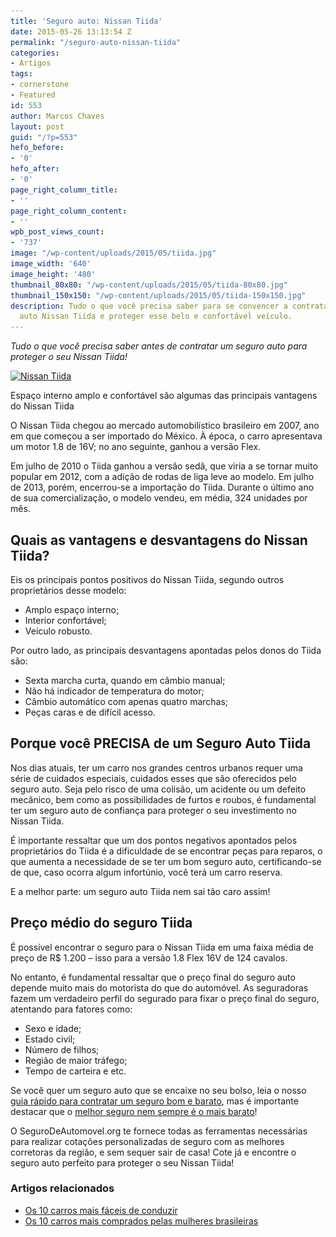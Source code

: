 ```yaml
---
title: 'Seguro auto: Nissan Tiida'
date: 2015-05-26 13:13:54 Z
permalink: "/seguro-auto-nissan-tiida"
categories:
- Artigos
tags:
- cornerstone
- Featured
id: 553
author: Marcos Chaves
layout: post
guid: "/?p=553"
hefo_before:
- '0'
hefo_after:
- '0'
page_right_column_title:
- ''
page_right_column_content:
- ''
wpb_post_views_count:
- '737'
image: "/wp-content/uploads/2015/05/tiida.jpg"
image_width: '640'
image_height: '480'
thumbnail_80x80: "/wp-content/uploads/2015/05/tiida-80x80.jpg"
thumbnail_150x150: "/wp-content/uploads/2015/05/tiida-150x150.jpg"
description: Tudo o que você precisa saber para se convencer a contratar um seguro
  auto Nissan Tiida e proteger esse belo e confortável veículo.
---
```


_Tudo o que você precisa saber antes de contratar um seguro auto para proteger o seu Nissan Tiida!_

<div id="attachment_554"  class="wp-caption aligncenter">
  <a href="/wp-content/uploads/2015/05/tiida.jpg"><img class="img-adjustment size-full wp-image-554" src="/wp-content/uploads/2015/05/tiida.jpg" alt="Nissan Tiida" width="640" height="480" srcset="/wp-content/uploads/2015/05/tiida.jpg 640w, /wp-content/uploads/2015/05/tiida-250x188.jpg 250w, /wp-content/uploads/2015/05/tiida-120x90.jpg 120w" sizes="(max-width: 640px) 100vw, 640px" /></a>
  
  <p class="wp-caption-text">
    Espaço interno amplo e confortável são algumas das principais vantagens do Nissan Tiida
  </p>
</div>

O Nissan Tiida chegou ao mercado automobilístico brasileiro em 2007, ano em que começou a ser importado do México. À época, o carro apresentava um motor 1.8 de 16V; no ano seguinte, ganhou a versão Flex.

Em julho de 2010 o Tiida ganhou a versão sedã, que viria a se tornar muito popular em 2012, com a adição de rodas de liga leve ao modelo. Em julho de 2013, porém, encerrou-se a importação do Tiida. Durante o último ano de sua comercialização, o modelo vendeu, em média, 324 unidades por mês.

## Quais as vantagens e desvantagens do Nissan Tiida?

Eis os principais pontos positivos do Nissan Tiida, segundo outros proprietários desse modelo:

<ul title="Vantagens Nissan Tiida">
  <li>
    Amplo espaço interno;
  </li>
  <li>
    Interior confortável;
  </li>
  <li>
    Veículo robusto.
  </li>
</ul>

Por outro lado, as principais desvantagens apontadas pelos donos do Tiida são:

<ul title="Desvantagens Nissan Tiida">
  <li>
    Sexta marcha curta, quando em câmbio manual;
  </li>
  <li>
    Não há indicador de temperatura do motor;
  </li>
  <li>
    Câmbio automático com apenas quatro marchas;
  </li>
  <li>
    Peças caras e de difícil acesso.
  </li>
</ul>

## Porque você PRECISA de um Seguro Auto Tiida

Nos dias atuais, ter um carro nos grandes centros urbanos requer uma série de cuidados especiais, cuidados esses que são oferecidos pelo seguro auto. Seja pelo risco de uma colisão, um acidente ou um defeito mecânico, bem como as possibilidades de furtos e roubos, é fundamental ter um seguro auto de confiança para proteger o seu investimento no Nissan Tiida.

É importante ressaltar que um dos pontos negativos apontados pelos proprietários do Tiida é a dificuldade de se encontrar peças para reparos, o que aumenta a necessidade de se ter um bom seguro auto, certificando-se de que, caso ocorra algum infortúnio, você terá um carro reserva.

E a melhor parte: um seguro auto Tiida nem sai tão caro assim!

## Preço médio do seguro Tiida

É possível encontrar o seguro para o Nissan Tiida em uma faixa média de preço de R$ 1.200 – isso para a versão 1.8 Flex 16V de 124 cavalos.

No entanto, é fundamental ressaltar que o preço final do seguro auto depende muito mais do motorista do que do automóvel. As seguradoras fazem um verdadeiro perfil do segurado para fixar o preço final do seguro, atentando para fatores como:

<ul title="Preço de seguro auto">
  <li>
    Sexo e idade;
  </li>
  <li>
    Estado civil;
  </li>
  <li>
    Número de filhos;
  </li>
  <li>
    Região de maior tráfego;
  </li>
  <li>
    Tempo de carteira e etc.
  </li>
</ul>

Se você quer um seguro auto que se encaixe no seu bolso, leia o nosso [guia rápido para contratar um seguro bom e barato](/guia-rapido-para-contratar-um-seguro-bom-e-barato), mas é importante destacar que o [melhor seguro nem sempre é o mais barato](/o-melhor-seguro-auto-nem-sempre-e-o-mais-barato)!

O SeguroDeAutomovel.org te fornece todas as ferramentas necessárias para realizar cotações personalizadas de seguro com as melhores corretoras da região, e sem sequer sair de casa! Cote já e encontre o seguro auto perfeito para proteger o seu Nissan Tiida!

### Artigos relacionados

  * <a href="/direcao-facil-10-carros-mais-faceis-de-conduzir" target="_blank">Os 10 carros mais fáceis de conduzir</a>
  * <a href="/10-carros-mais-comprados-por-mulheres-no-brasil" target="_blank">Os 10 carros mais comprados pelas mulheres brasileiras</a>